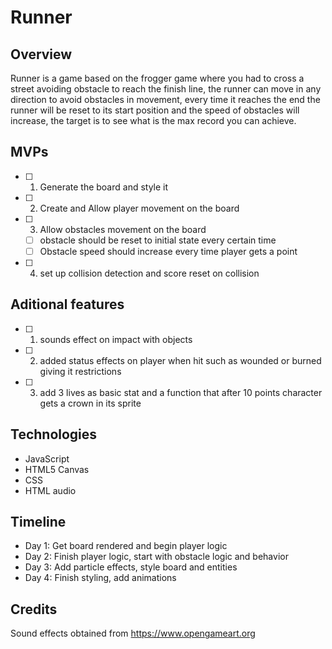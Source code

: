 # Runner

## Overview
Runner is a game based on the frogger game where you had to cross a street avoiding obstacle to reach the finish line, 
the runner can move in any direction to avoid obstacles in movement, every time it reaches the end the runner will be 
reset to its start position and the speed of obstacles will increase, the target is to see what is the max record you can achieve.
## MVPs
- [ ] 1. Generate the board and style it
- [ ] 2. Create and Allow player movement on the board
- [ ] 3. Allow obstacles movement on the board
   - [ ] obstacle should be reset to initial state every certain time
   - [ ] Obstacle speed should increase every time player gets a point
- [ ] 4. set up collision detection and score reset on collision

## Aditional features
- [ ] 1. sounds effect on impact with objects
- [ ] 2. added status effects on player when hit such as wounded or burned giving it restrictions
- [ ] 3. add 3 lives as basic stat and a function that after 10 points character gets a crown in its sprite

## Technologies
* JavaScript
* HTML5 Canvas
* CSS
* HTML audio

## Timeline
 * Day 1: Get board rendered and begin player logic
 * Day 2: Finish player logic, start with obstacle logic and behavior
 * Day 3: Add particle effects, style board and entities
 * Day 4: Finish styling, add animations

## Credits
Sound effects obtained from https://www.opengameart.org
